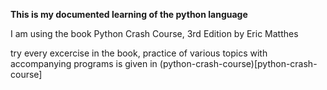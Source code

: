 **This is my documented learning of the python language**

I am using the book Python Crash Course, 3rd Edition by Eric Matthes

try every excercise in the book, practice of various topics with accompanying programs is given in (python-crash-course)[python-crash-course]